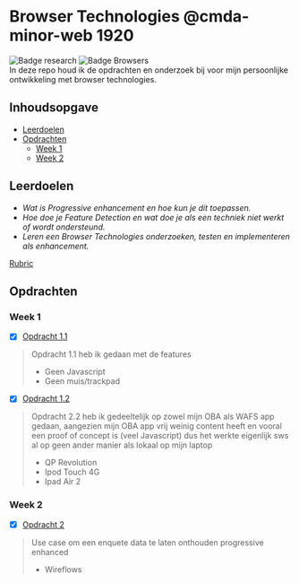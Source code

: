 # Browser Technologies @cmda-minor-web 1920
![Badge research](https://badgen.net/badge/icon/research?icon=codecov&label)
![Badge Browsers](https://badgen.net/badge/icon/browsers/purple?icon=chrome&label)    
In deze repo houd ik de opdrachten en onderzoek bij voor mijn persoonlijke ontwikkeling met browser technologies.    
## Inhoudsopgave
- [Leerdoelen](#leerdoelen)
- [Opdrachten](#opdrachten)
    * [Week 1](#week-1)
    * [Week 2](#week-2)

## Leerdoelen
- _Wat is Progressive enhancement en hoe kun je dit toepassen._
- _Hoe doe je Feature Detection en wat doe je als een techniek niet werkt of wordt ondersteund._
- _Leren een Browser Technologies onderzoeken, testen en implementeren als enhancement._

[Rubric](https://docs.google.com/spreadsheets/d/1MV3BWwwg_Zz1n-S_qOM4iSm4gA4M6g0xAxGacyaPuac/edit?usp=sharing)
## Opdrachten
### Week 1
- [x] [Opdracht 1.1](./onderzoek/breekHetWeb.md)
>    Opdracht 1.1 heb ik gedaan met de features
>    - Geen Javascript
>    - Geen muis/trackpad
- [x] [Opdracht 1.2](./onderzoek/devices.md)
>    Opdracht 2.2 heb ik gedeeltelijk op zowel mijn OBA als WAFS app gedaan, aangezien mijn OBA app vrij weinig content heeft en vooral een proof of concept is (veel Javascript) dus het werkte eigenlijk sws al op geen ander manier als lokaal op mijn laptop
>   - QP Revolution
>   - Ipod Touch 4G
>   - Ipad Air 2

### Week 2
- [x] [Opdracht 2](./onderzoek/peOpdracht.md)
>    Use case om een enquete data te laten onthouden progressive enhanced
>    - Wireflows

<!--
### Week 2
Wat laat je zien als een browser of gebruiker een 'enhancement' niet kan tonen of zien? Hoe doe je Feature Detection en wat doe je als een techniek niet werkt of wordt ondersteund? [Planning week 2](./slides/Week2.png)

#### Woensdag
- [Les 3 - Over Feature detect & Briefing opdracht 2]()
- [Opdracht 2 - Progressive Enhanced Browser Technologie](Opdracht2.md)

Deze les gaan we onderstaande artikelen bespreken:
- [HTML: The Inaccessible Parts](https://daverupert.com/2020/02/html-the-inaccessible-parts/)
- [Accessibility Through Semantic HTML by Laura Kalbag](https://24ways.org/2017/accessibility-through-semantic-html/)


#### Weekly Nerd
PE bij de Voorhoede.


#### Donderdag
- [Les 4 - Over Browsers]()

Deze les gaan we onderstaande artikelen bespreken:
- [The accessibility mindset by Eric Eggert](https://24ways.org/2015/the-accessibility-mindset/)
- [The Role of Enhancement in Web Design by Raluca Budiu / Nielsen Norman Group](https://www.nngroup.com/articles/enhancement/)


#### Vrijdag
Code review en feedbackgesprekken opdracht 2.




### Week 3
Deze week werken we verder aan opdracht 2. [Planning week 3](./slides/Week3.png)


#### Woensdag
- [Les 5 - Over Notificaties]()

Deze les gaan we onderstaande artikelen bespreken:
- [Progressive Enhancement and Data Visualizations by Chris Coyier](https://css-tricks.com/progressive-enhancement-data-visualizations/)
- [Make the Web Work For Everyone by Justin Crawford, Chris Mills, Ali Spivak](https://hacks.mozilla.org/2016/07/make-the-web-work-for-everyone/)


#### Weekly Nerd
Op bezoek bij Bol.com


#### Donderdag
Verder werken aan opdracht 2



#### Vrijdag
Code review en beoordelingsgesprekken opdracht 2.
-->


<!-- Add a link to your live demo in Github Pages 🌐-->

<!-- ☝️ replace this description with a description of your own work -->

<!-- replace the code in the /docs folder with your own, so you can showcase your work with GitHub Pages 🌍 -->

<!-- Add a nice poster image here at the end of the week, showing off your shiny frontend 📸 -->

<!-- Maybe a table of contents here? 📚 -->

<!-- How about a section that describes how to install this project? 🤓 -->

<!-- ...but how does one use this project? What are its features 🤔 -->

<!-- Maybe a checklist of done stuff and stuff still on your wishlist? ✅ -->

<!-- How about a license here? 📜 (or is it a licence?) 🤷 -->
